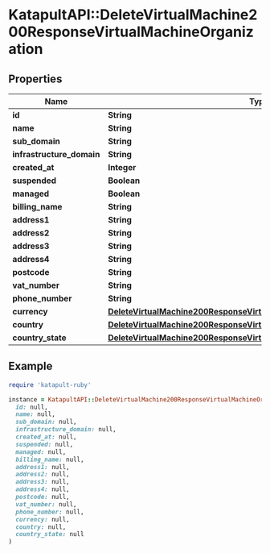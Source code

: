 # KatapultAPI::DeleteVirtualMachine200ResponseVirtualMachineOrganization

## Properties

| Name | Type | Description | Notes |
| ---- | ---- | ----------- | ----- |
| **id** | **String** |  | [optional] |
| **name** | **String** |  | [optional] |
| **sub_domain** | **String** |  | [optional] |
| **infrastructure_domain** | **String** |  | [optional] |
| **created_at** | **Integer** |  | [optional] |
| **suspended** | **Boolean** |  | [optional] |
| **managed** | **Boolean** |  | [optional] |
| **billing_name** | **String** |  | [optional] |
| **address1** | **String** |  | [optional] |
| **address2** | **String** |  | [optional] |
| **address3** | **String** |  | [optional] |
| **address4** | **String** |  | [optional] |
| **postcode** | **String** |  | [optional] |
| **vat_number** | **String** |  | [optional] |
| **phone_number** | **String** |  | [optional] |
| **currency** | [**DeleteVirtualMachine200ResponseVirtualMachineOrganizationCurrency**](DeleteVirtualMachine200ResponseVirtualMachineOrganizationCurrency.md) |  | [optional] |
| **country** | [**DeleteVirtualMachine200ResponseVirtualMachineOrganizationCountry**](DeleteVirtualMachine200ResponseVirtualMachineOrganizationCountry.md) |  | [optional] |
| **country_state** | [**DeleteVirtualMachine200ResponseVirtualMachineOrganizationCountryState**](DeleteVirtualMachine200ResponseVirtualMachineOrganizationCountryState.md) |  | [optional] |

## Example

```ruby
require 'katapult-ruby'

instance = KatapultAPI::DeleteVirtualMachine200ResponseVirtualMachineOrganization.new(
  id: null,
  name: null,
  sub_domain: null,
  infrastructure_domain: null,
  created_at: null,
  suspended: null,
  managed: null,
  billing_name: null,
  address1: null,
  address2: null,
  address3: null,
  address4: null,
  postcode: null,
  vat_number: null,
  phone_number: null,
  currency: null,
  country: null,
  country_state: null
)
```

